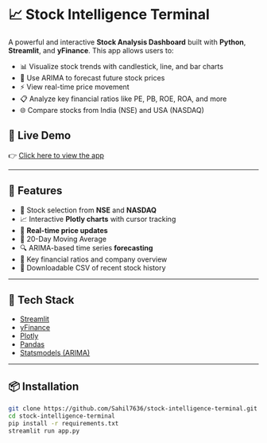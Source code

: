 # 📈 Stock Intelligence Terminal

A powerful and interactive **Stock Analysis Dashboard** built with **Python**, **Streamlit**, and **yFinance**. This app allows users to:

- 📊 Visualize stock trends with candlestick, line, and bar charts  
- 🧠 Use ARIMA to forecast future stock prices  
- ⚡ View real-time price movement  
- 📋 Analyze key financial ratios like PE, PB, ROE, ROA, and more  
- 🌐 Compare stocks from India (NSE) and USA (NASDAQ)

## 🚀 Live Demo

👉 [Click here to view the app](https://sahil7636-stock-intelligence-terminal.streamlit.app)

---


## 🔧 Features

- 📍 Stock selection from **NSE** and **NASDAQ**
- 📈 Interactive **Plotly charts** with cursor tracking
- 🔄 **Real-time price updates**
- 🧮 20-Day Moving Average
- 🔍 ARIMA-based time series **forecasting**
- 💼 Key financial ratios and company overview
- 🧾 Downloadable CSV of recent stock history

---

## 🧪 Tech Stack

- [Streamlit](https://streamlit.io/)
- [yFinance](https://pypi.org/project/yfinance/)
- [Plotly](https://plotly.com/)
- [Pandas](https://pandas.pydata.org/)
- [Statsmodels (ARIMA)](https://www.statsmodels.org/)

---

## 📦 Installation

```bash
git clone https://github.com/Sahil7636/stock-intelligence-terminal.git
cd stock-intelligence-terminal
pip install -r requirements.txt
streamlit run app.py
